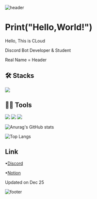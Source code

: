 ![header](https://capsule-render.vercel.app/api?type=waving&color=0:40c9ff,100:a82da8&height=230&section=header&text=Jihyeok%20Yoo&fontSize=60&fontColor=FCF8F2)

# Print("Hello,World!")
Hello, This is CLoud

Discord Bot Developer & Student

Real Name = Header

## 🛠️ Stacks
<img src="https://img.shields.io/badge/Python-3766AB?style=flat-square&logo=Python&logoColor=white"/>

## 💪🏼 Tools
<img src="https://img.shields.io/badge/Visual Studio Code-007ACC?style=flat-square&logo=Visual Studio Code&logoColor=white"/> <img src="https://img.shields.io/badge/GitHub-181717?style=flat-square&logo=GitHub&logoColor=white"/> <img src="https://img.shields.io/badge/replit-F26207?style=flat-square&logo=replit&logoColor=white"/>

![Anurag's GitHub stats](https://github-readme-stats.vercel.app/api?username=clwlgur&show_icons=true&theme=tokyonight)

![Top Langs](https://github-readme-stats.vercel.app/api/top-langs/?username=clwlgur&layout=compact&theme=tokyonight)

## Link
•[Discord](https://discord.com/channels/@cloud2077_)

•[Notion](https://pickled-emperor-9ab.notion.site/e73cfebf5e174793a71b2e42caf59c17?pvs=4)

Updated on Dec 25

![footer](https://capsule-render.vercel.app/api?type=waving&color=0:40c9ff,100:a82da8&height=230&section=footer&text=%&fontSize=60&fontColor=FCF8F2)
